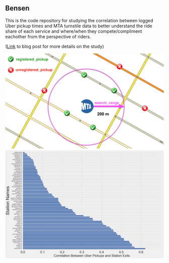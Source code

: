 ## Bensen
This is the code repository for studying the correlation between logged Uber pickup times and MTA turnstile data to better understand the ride share of each service and where/when they compete/compliment eachother from the perspective of riders.

([Link](https://bobtian.wordpress.com/analyzing-mta-and-uber-data-sets/) to blog post for more details on the study)

![Image](Diagram.png)
![Image](barplot.png)
